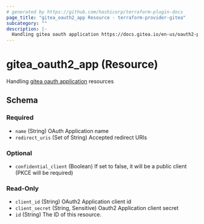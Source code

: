 ```yaml
---
# generated by https://github.com/hashicorp/terraform-plugin-docs
page_title: "gitea_oauth2_app Resource - terraform-provider-gitea"
subcategory: ""
description: |-
  Handling gitea oauth application https://docs.gitea.io/en-us/oauth2-provider/ resources
---
```


# gitea_oauth2_app (Resource)

Handling [gitea oauth application](https://docs.gitea.io/en-us/oauth2-provider/) resources



<!-- schema generated by tfplugindocs -->
## Schema

### Required

- `name` (String) OAuth Application name
- `redirect_uris` (Set of String) Accepted redirect URIs

### Optional

- `confidential_client` (Boolean) If set to false, it will be a public client (PKCE will be required)

### Read-Only

- `client_id` (String) OAuth2 Application client id
- `client_secret` (String, Sensitive) Oauth2 Application client secret
- `id` (String) The ID of this resource.
